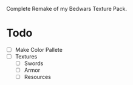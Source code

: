 Complete Remake of my Bedwars Texture Pack.

# Todo

- [ ] Make Color Pallete
- [ ] Textures
    - [ ] Swords
    - [ ] Armor
    - [ ] Resources
